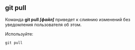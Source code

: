 ## git pull

Команда  **git pull *[файл]*** приведет к слиянию изменений без уведомления пользователя об этом.

Используйте:
```Typescript=
git pull
```